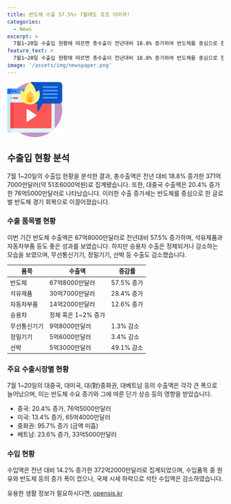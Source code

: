 ```yaml
---
title: 반도체 수출 57.5%↑ 7월에도 호조 이어져!
categories:
  - News
excerpt: >
  7월1~20일 수출입 현황에 따르면 총수출이 전년대비 18.8% 증가하여 반도체를 중심으로 한 수출 증가세가 유지되고 있다. 특히 중국을 비롯한 대(對)중화권 및 베트남 수출액이 대폭 늘어났으며, 반도체 수출액은 57.5% 증가했다. 또한, 대미국 수출도 13.4% 증가하여 전체적으로 긍정적인 흐름을 보이고 있다. 그러나 일부 품목은 감소세를 보이고 있으며, 무역수지는 5000만달러의 적자를 기록했다. 이에 올해 연간으로도 역대 최대 실적을 기대할 수 있다는 전망이 나왔다.
feature_text: >
  7월1~20일 수출입 현황에 따르면 총수출이 전년대비 18.8% 증가하여 반도체를 중심으로 한 수출 증가세가 유지되고 있다. 특히 중국을 비롯한 대(對)중화권 및 베트남 수출액이 대폭 늘어났으며, 반도체 수출액은 57.5% 증가했다. 또한, 대미국 수출도 13.4% 증가하여 전체적으로 긍정적인 흐름을 보이고 있다. 그러나 일부 품목은 감소세를 보이고 있으며, 무역수지는 5000만달러의 적자를 기록했다. 이에 올해 연간으로도 역대 최대 실적을 기대할 수 있다는 전망이 나왔다.
image: '/assets/img/newspaper.png'
---
```


<p><img src="/assets/img/news.png" alt="rentncar 속보" /></p>

<h2 data-ke-size="size26">수출입 현황 분석</h2>

<p data-ke-size="size16">7월 1~20일의 수출입 현황을 분석한 결과, 총수출액은 전년 대비 18.8% 증가한 371억7000만달러(약 51조6000억원)로 집계됐습니다. 또한, 대중국 수출액은 20.4% 증가한 76억5000만달러로 나타났습니다. 이러한 수출 증가세는 반도체를 중심으로 한 글로벌 반도체 경기 회복으로 이끌어졌습니다.</p>

<h3 data-ke-size="size24">수출 품목별 현황</h3>

<p data-ke-size="size16">이번 기간 반도체 수출액은 67억8000만달러로 전년대비 57.5% 증가하며, 석유제품과 자동차부품 등도 좋은 성과를 보였습니다. 하지만 승용차 수출은 정체되거나 감소하는 모습을 보였으며, 무선통신기기, 정밀기기, 선박 등 수출도 감소했습니다.</p>

<table>
<thead>
<tr>
<th>품목</th>
<th>수출액</th>
<th>증감률</th>
</tr>
</thead>
<tbody>
<tr>
<td>반도체</td>
<td>67억8000만달러</td>
<td>57.5% 증가</td>
</tr>
<tr>
<td>석유제품</td>
<td>30억7000만달러</td>
<td>28.4% 증가</td>
</tr>
<tr>
<td>자동차부품</td>
<td>14억2000만달러</td>
<td>12.6% 증가</td>
</tr>
<tr>
<td>승용차</td>
<td>정체 혹은 1~2% 증가</td>
<td></td>
</tr>
<tr>
<td>무선통신기기</td>
<td>9억8000만달러</td>
<td>1.3% 감소</td>
</tr>
<tr>
<td>정밀기기</td>
<td>5억6000만달러</td>
<td>3.4% 감소</td>
</tr>
<tr>
<td>선박</td>
<td>5억3000만달러</td>
<td>49.1% 감소</td>
</tr>
</tbody>
</table>

<h3 data-ke-size="size24">주요 수출시장별 현황</h3>

<p data-ke-size="size16">7월 1~20일의 대중국, 대미국, 대(對)중화권, 대베트남 등의 수출액은 각각 큰 폭으로 늘어났으며, 이는 반도체 수요 증가와 그에 따른 단가 상승 등의 영향을 받았습니다.</p>

<ul>
<li>중국: 20.4% 증가, 76억5000만달러</li>
<li>미국: 13.4% 증가, 65억4000만달러</li>
<li>중화권: 95.7% 증가 (금액 미흡)</li>
<li>베트남: 23.6% 증가, 33억5000만달러</li>
</ul>

<h3 data-ke-size="size24">수입 현황</h3>

<p data-ke-size="size16">수입액은 전년 대비 14.2% 증가한 372억2000만달러로 집계되었으며, 수입품목 중 원유와 반도체 등의 증가 폭이 컸으나, 국제 시세 하락으로 석탄 수입액은 감소하였습니다.</p>
유용한 생활 정보가 필요하시다면, <a href="https://opensis.kr" rel="dofollow">opensis.kr</a>


